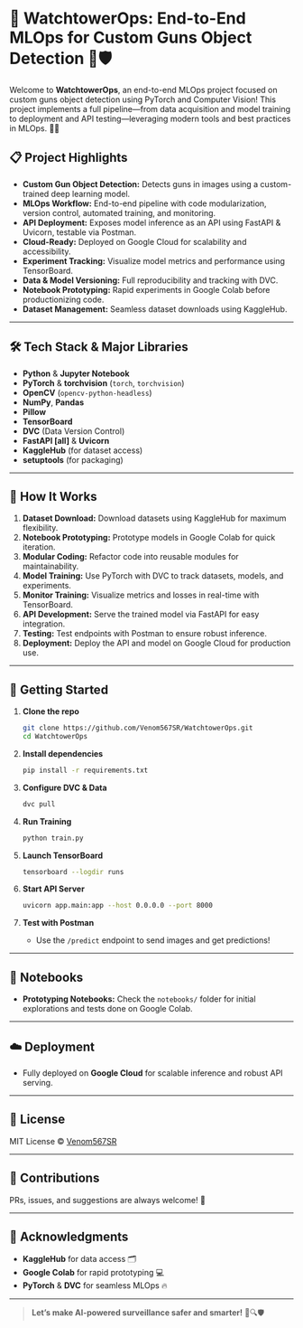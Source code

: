 # 🚨 WatchtowerOps: End-to-End MLOps for Custom Guns Object Detection 🔫🛡️

Welcome to **WatchtowerOps**, an end-to-end MLOps project focused on custom guns object detection using PyTorch and Computer Vision! This project implements a full pipeline—from data acquisition and model training to deployment and API testing—leveraging modern tools and best practices in MLOps. 🚀🤖

## 📋 Project Highlights

- **Custom Gun Object Detection:** Detects guns in images using a custom-trained deep learning model.
- **MLOps Workflow:** End-to-end pipeline with code modularization, version control, automated training, and monitoring.
- **API Deployment:** Exposes model inference as an API using FastAPI & Uvicorn, testable via Postman.
- **Cloud-Ready:** Deployed on Google Cloud for scalability and accessibility.
- **Experiment Tracking:** Visualize model metrics and performance using TensorBoard.
- **Data & Model Versioning:** Full reproducibility and tracking with DVC.
- **Notebook Prototyping:** Rapid experiments in Google Colab before productionizing code.
- **Dataset Management:** Seamless dataset downloads using KaggleHub.

---

## 🛠️ Tech Stack & Major Libraries

- **Python** & **Jupyter Notebook**
- **PyTorch** & **torchvision** (`torch`, `torchvision`)
- **OpenCV** (`opencv-python-headless`)
- **NumPy**, **Pandas**
- **Pillow**
- **TensorBoard**
- **DVC** (Data Version Control)
- **FastAPI [all]** & **Uvicorn**
- **KaggleHub** (for dataset access)
- **setuptools** (for packaging)

---

## 🚦 How It Works

1. **Dataset Download:** Download datasets using KaggleHub for maximum flexibility.
2. **Notebook Prototyping:** Prototype models in Google Colab for quick iteration.
3. **Modular Coding:** Refactor code into reusable modules for maintainability.
4. **Model Training:** Use PyTorch with DVC to track datasets, models, and experiments.
5. **Monitor Training:** Visualize metrics and losses in real-time with TensorBoard.
6. **API Development:** Serve the trained model via FastAPI for easy integration.
7. **Testing:** Test endpoints with Postman to ensure robust inference.
8. **Deployment:** Deploy the API and model on Google Cloud for production use.

---

## 🏁 Getting Started

1. **Clone the repo**
   ```bash
   git clone https://github.com/Venom567SR/WatchtowerOps.git
   cd WatchtowerOps
   ```

2. **Install dependencies**
   ```bash
   pip install -r requirements.txt
   ```

3. **Configure DVC & Data**
   ```bash
   dvc pull
   ```

4. **Run Training**
   ```bash
   python train.py
   ```

5. **Launch TensorBoard**
   ```bash
   tensorboard --logdir runs
   ```

6. **Start API Server**
   ```bash
   uvicorn app.main:app --host 0.0.0.0 --port 8000
   ```

7. **Test with Postman**
   - Use the `/predict` endpoint to send images and get predictions!

---

## 🧰 Notebooks

- **Prototyping Notebooks:** Check the `notebooks/` folder for initial explorations and tests done on Google Colab.

---

## ☁️ Deployment

- Fully deployed on **Google Cloud** for scalable inference and robust API serving.

---

## 📝 License

MIT License © [Venom567SR](https://github.com/Venom567SR)

---

## 🤝 Contributions

PRs, issues, and suggestions are always welcome! 🚀

---

## 🙌 Acknowledgments

- **KaggleHub** for data access 🗂️
- **Google Colab** for rapid prototyping 💻
- **PyTorch** & **DVC** for seamless MLOps 🔥

---

> **Let’s make AI-powered surveillance safer and smarter!** 🧠🔍🛡️
